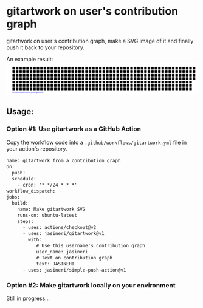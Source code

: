 # gitartwork on user's contribution graph

gitartwork on user's contribution graph, make a SVG image of it and finally push it back to your repository.

An example result:
[![jasineri/gitartwork](gitartwork.svg)](https://github.com/jasineri/gitartwork)

## Usage:

### Option #1: Use gitartwork as a GitHub Action
Copy the workflow code into a `.github/workflows/gitartwork.yml` file in your action's repository.

    name: gitartwork from a contribution graph
    on: 
      push:
      schedule:
        - cron: '* */24 * * *'
    workflow_dispatch:
    jobs:
      build:
        name: Make gitartwork SVG
        runs-on: ubuntu-latest
        steps:
          - uses: actions/checkout@v2
          - uses: jasineri/gitartwork@v1
            with:
               # Use this username's contribution graph  
               user_name: jasineri
               # Text on contribution graph 
               text: JASINERI
          - uses: jasineri/simple-push-action@v1

### Option #2: Make gitartwork locally on your environment
Still in progress...